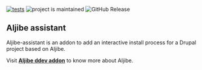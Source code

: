 [![tests](https://github.com/Metadrop/ddev-aljibe-assistant/actions/workflows/tests.yml/badge.svg)](https://github.com/Metadrop/ddev-aljibe-assistant/actions/workflows/tests.yml) ![project is maintained](https://img.shields.io/maintenance/yes/2025.svg)
![GitHub Release](https://img.shields.io/github/v/release/Metadrop/ddev-aljibe-assistant)

## Aljibe assistant

Aljibe-assistant is an addon to add an interactive install process for a Drupal project based on Aljibe.

Visit **[Aljibe ddev addon](https://github.com/Metadrop/ddev-aljibe)** to know more about Aljibe.
